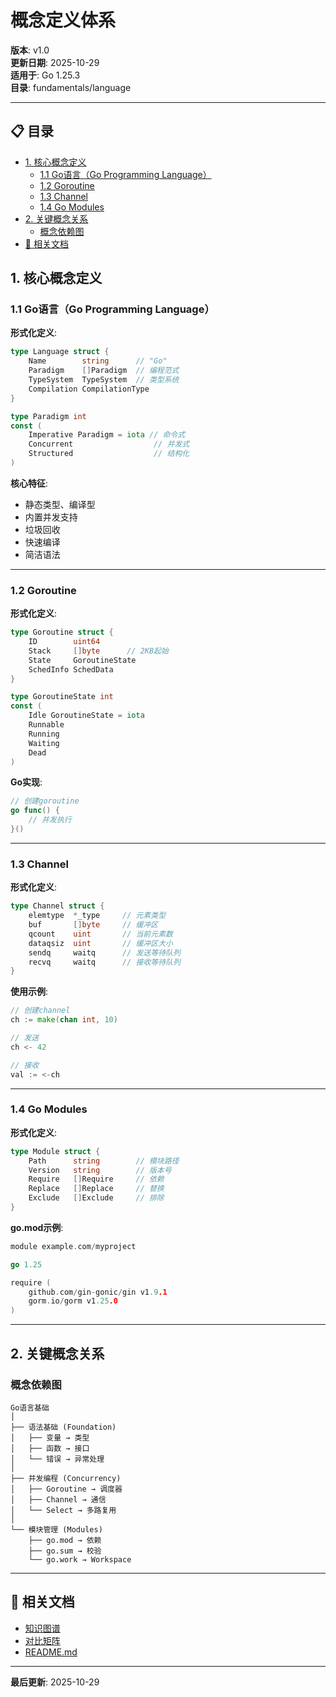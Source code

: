 ﻿# 概念定义体系

**版本**: v1.0  
**更新日期**: 2025-10-29  
**适用于**: Go 1.25.3  
**目录**: fundamentals/language

---

## 📋 目录

- [1. 核心概念定义](#1-核心概念定义)
  - [1.1 Go语言（Go Programming Language）](#1-1-go语言go-programming-language)
  - [1.2 Goroutine](#1-2-goroutine)
  - [1.3 Channel](#1-3-channel)
  - [1.4 Go Modules](#1-4-go-modules)
- [2. 关键概念关系](#2-关键概念关系)
  - [概念依赖图](#概念依赖图)
- [🔗 相关文档](#相关文档)

## 1. 核心概念定义

### 1.1 Go语言（Go Programming Language）

**形式化定义**:

```go
type Language struct {
    Name        string      // "Go"
    Paradigm    []Paradigm  // 编程范式
    TypeSystem  TypeSystem  // 类型系统
    Compilation CompilationType
}

type Paradigm int
const (
    Imperative Paradigm = iota // 命令式
    Concurrent                  // 并发式
    Structured                  // 结构化
)
```

**核心特征**:

- 静态类型、编译型
- 内置并发支持
- 垃圾回收
- 快速编译
- 简洁语法

---

### 1.2 Goroutine

**形式化定义**:

```go
type Goroutine struct {
    ID        uint64
    Stack     []byte      // 2KB起始
    State     GoroutineState
    SchedInfo SchedData
}

type GoroutineState int
const (
    Idle GoroutineState = iota
    Runnable
    Running
    Waiting
    Dead
)
```

**Go实现**:

```go
// 创建goroutine
go func() {
    // 并发执行
}()
```

---

### 1.3 Channel

**形式化定义**:

```go
type Channel struct {
    elemtype  *_type     // 元素类型
    buf       []byte     // 缓冲区
    qcount    uint       // 当前元素数
    dataqsiz  uint       // 缓冲区大小
    sendq     waitq      // 发送等待队列
    recvq     waitq      // 接收等待队列
}
```

**使用示例**:

```go
// 创建channel
ch := make(chan int, 10)

// 发送
ch <- 42

// 接收
val := <-ch
```

---

### 1.4 Go Modules

**形式化定义**:

```go
type Module struct {
    Path      string        // 模块路径
    Version   string        // 版本号
    Require   []Require     // 依赖
    Replace   []Replace     // 替换
    Exclude   []Exclude     // 排除
}
```

**go.mod示例**:

```go
module example.com/myproject

go 1.25

require (
    github.com/gin-gonic/gin v1.9.1
    gorm.io/gorm v1.25.0
)
```

---

## 2. 关键概念关系

### 概念依赖图

```text
Go语言基础
│
├── 语法基础 (Foundation)
│   ├── 变量 → 类型
│   ├── 函数 → 接口
│   └── 错误 → 异常处理
│
├── 并发编程 (Concurrency)
│   ├── Goroutine → 调度器
│   ├── Channel → 通信
│   └── Select → 多路复用
│
└── 模块管理 (Modules)
    ├── go.mod → 依赖
    ├── go.sum → 校验
    └── go.work → Workspace
```

---

## 🔗 相关文档

- [知识图谱](./00-知识图谱.md)
- [对比矩阵](./00-对比矩阵.md)
- [README.md](./README.md)

---

**最后更新**: 2025-10-29
